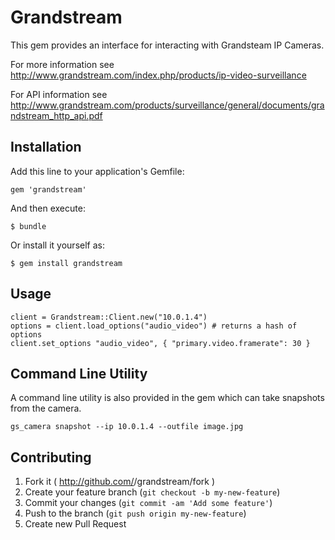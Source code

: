 # Grandstream

This gem provides an interface for interacting with Grandsteam IP Cameras.

For more information see http://www.grandstream.com/index.php/products/ip-video-surveillance

For API information see http://www.grandstream.com/products/surveillance/general/documents/grandstream_http_api.pdf

## Installation

Add this line to your application's Gemfile:

    gem 'grandstream'

And then execute:

    $ bundle

Or install it yourself as:

    $ gem install grandstream

## Usage

    client = Grandstream::Client.new("10.0.1.4")
    options = client.load_options("audio_video") # returns a hash of options
    client.set_options "audio_video", { "primary.video.framerate": 30 }
   


## Command Line Utility

A command line utility is also provided in the gem which can take snapshots from the camera.

    gs_camera snapshot --ip 10.0.1.4 --outfile image.jpg 

## Contributing

1. Fork it ( http://github.com/<my-github-username>/grandstream/fork )
2. Create your feature branch (`git checkout -b my-new-feature`)
3. Commit your changes (`git commit -am 'Add some feature'`)
4. Push to the branch (`git push origin my-new-feature`)
5. Create new Pull Request
